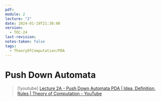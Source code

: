 ```yaml
---
pdf: 
module: 2
lecture: "2"
date: 2024-01-19T21:30:00
version:
  - TOC-24
last-revision: 
notes-taken: false
tags:
  - TheoryOfComputation/PDA
---
```

# Push Down Automata
> [!youtube] 
> [Lecture 2A - Push Down Automata PDA | Idea, Definition, Rules | Theory of Computation - YouTube](https://www.youtube.com/watch?v=n_get5pyyGk)

